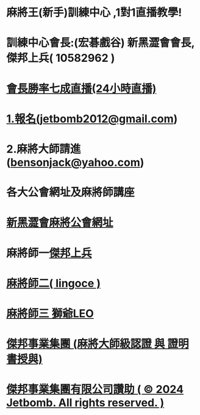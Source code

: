
# 麻將王(新手)訓練中心 ,1對1直播教學!



# 訓練中心會長:(宏碁戲谷) 新黑澀會會長, 傑邦上兵( 10582962 )
# <a href="https://www.youtube.com/channel/UC-PHMjrhrDjeInhwoXv4pxA/live">會長勝率七成直播(24小時直播)
# 1.報名(jetbomb2012@gmail.com)
# 2.麻將大師請進(bensonjack@yahoo.com)
# 各大公會網址及麻將師講座
# <a href="https://www.mj-king.top/">新黑澀會麻將公會網址</a><br>
# 麻將師一<a href="https://www.youtube.com/channel/UC-PHMjrhrDjeInhwoXv4pxA/live">傑邦上兵

# 麻將師二<a href="https://www.youtube.com/channel/UC-PHMjrhrDjeInhwoXv4pxA/live">( lingoce )
# 麻將師三 獅爺LEO


# 傑邦事業集團 (麻將大師級認證 與 證明書授與)
# 傑邦事業集團有限公司讚助 ( © 2024 Jetbomb. All rights reserved. )
